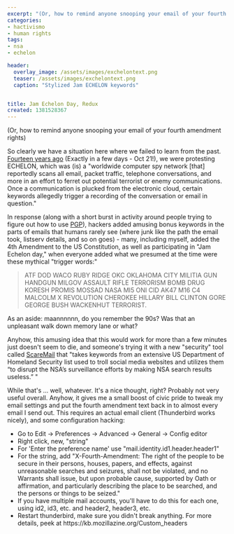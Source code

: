 ```yaml
---
excerpt: "(Or, how to remind anyone snooping your email of your fourth amendment rights)"
categories:
- hactivismo
- human rights
tags:
- nsa
- echelon

header:
  overlay_image: /assets/images/exchelontext.png
  teaser: /assets/images/exchelontext.png
  caption: "Stylized Jam ECHELON keywords"


title: Jam Echelon Day, Redux
created: 1381528367
---
```

(Or, how to remind anyone snooping your email of your fourth amendment rights)

So clearly we have a situation here where we failed to learn from the past.  <a href="https://www.wired.com/politics/law/news/1999/10/32039">Fourteen years ago</a> (Exactly in a few days - Oct 21!), we were protesting ECHELON, which was (is) a "worldwide computer spy network [that] reportedly scans all email, packet traffic, telephone conversations, and more in an effort to ferret out potential terrorist or enemy communications. Once a communication is plucked from the electronic cloud, certain keywords allegedly trigger a recording of the conversation or email in question."

In response (along with a short burst in activity around people trying to figure out how to use <a href="https://www.gnupg.org/">PGP</a>), hackers added amusing bonus keywords in the parts of emails that humans rarely see (where junk like the path the email took, listserv details, and so on goes) - many, including myself, added the 4th Amendment to the US Constitution, as well as participating in "Jam Echelon day," when everyone added what we presumed at the time were these mythical "trigger words:"

<blockquote>ATF DOD WACO RUBY RIDGE OKC OKLAHOMA CITY MILITIA GUN HANDGUN MILGOV ASSAULT RIFLE TERRORISM BOMB DRUG KORESH PROMIS MOSSAD NASA MI5 ONI CID AK47 M16 C4 MALCOLM X REVOLUTION CHEROKEE HILLARY BILL CLINTON GORE GEORGE BUSH WACKENHUT TERRORIST.</blockquote>

As an aside: maannnnnn, do you remember the 90s? Was that an unpleasant walk down memory lane or what?

Anyhow, this amusing idea that this would work for more than a few minutes just doesn't seem to die, and someone's trying it with a new "security" tool called <a href="https://rt.com/usa/scaremail-nsa-tool-nonsense-957/">ScareMail</a> that "takes keywords from an extensive US Department of Homeland Security list used to troll social media websites and utilizes them “to disrupt the NSA’s surveillance efforts by making NSA search results useless.” "

While that's ... well, whatever.  It's a nice thought, right?  Probably not very useful overall.  Anyhow, it gives me a small boost of civic pride to tweak my email settings and put the fourth amendment text back in to almost every email I send out.  This requires an actual email client (Thunderbird works nicely), and some configuration hacking:

<ul>
<li>Go to  Edit → Preferences → Advanced → General → Config editor</li>
<li>Right click, new, "string"</li>
<li>For 'Enter the preference name' use "mail.identity.id1.header.header1"</li>
<li>For the string, add "X-Fourth-Amendment: The right of the people to be secure in their persons, houses, papers, and effects, against unreasonable searches and seizures, shall not be violated, and no Warrants shall issue, but upon probable cause, supported by Oath or affirmation, and particularly describing the place to be searched, and the persons or things to be seized."</li>
<li>If you have multiple mail accounts, you'll have to do this for each one, using id2, id3, etc. and header2, header3, etc.  </li>
<li>Restart thunderbird, make sure you didn't break anything.  For more details, peek at https://kb.mozillazine.org/Custom_headers</li>
</ul>
<!--break-->

